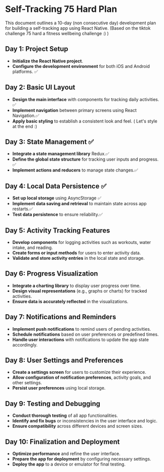 

# Self-Tracking 75 Hard Plan

This document outlines a 10-day (non consecutive day)  development plan for building a self-tracking app using React Native. (Based on the tiktok challenge 75 hard a fitness wellbeing challenge :) ) 

## Day 1: Project Setup

- **Initialize the React Native project**.
- **Configure the development environment** for both iOS and Android platforms. ✅

## Day 2: Basic UI Layout

- **Design the main interface** with components for tracking daily activities. ✅
- **Implement navigation** between primary screens using React Navigation.✅
- **Apply basic styling** to establish a consistent look and feel. ( Let's style at the end :) 

## Day 3: State Management ✅ 

- **Integrate a state management library** Redux.✅ 
- **Define the global state structure** for tracking user inputs and progress.  ✅ 
- **Implement actions and reducers** to manage state changes.✅ 

## Day 4: Local Data Persistence ✅ 

- **Set up local storage** using AsyncStorage ✅ 
- **Implement data saving and retrieval** to maintain state across app restarts.✅ 
- **Test data persistence** to ensure reliability.✅ 

## Day 5: Activity Tracking Features

- **Develop components** for logging activities such as workouts, water intake, and reading.
- **Create forms or input methods** for users to enter activity data.
- **Validate and store activity entries** in the local state and storage.

## Day 6: Progress Visualization

- **Integrate a charting library** to display user progress over time.
- **Design visual representations** (e.g., graphs or charts) for tracked activities.
- **Ensure data is accurately reflected** in the visualizations.

## Day 7: Notifications and Reminders

- **Implement push notifications** to remind users of pending activities.
- **Schedule notifications** based on user preferences or predefined times.
- **Handle user interactions** with notifications to update the app state accordingly.

## Day 8: User Settings and Preferences

- **Create a settings screen** for users to customize their experience.
- **Allow configuration of notification preferences**, activity goals, and other settings.
- **Persist user preferences** using local storage.

## Day 9: Testing and Debugging

- **Conduct thorough testing** of all app functionalities.
- **Identify and fix bugs** or inconsistencies in the user interface and logic.
- **Ensure compatibility** across different devices and screen sizes.

## Day 10: Finalization and Deployment

- **Optimize performance** and refine the user interface.
- **Prepare the app for deployment** by configuring necessary settings.
- **Deploy the app** to a device or emulator for final testing.

